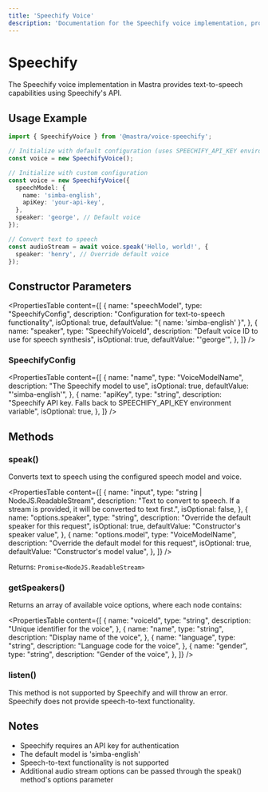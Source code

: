 ```yaml
---
title: 'Speechify Voice'
description: 'Documentation for the Speechify voice implementation, providing text-to-speech capabilities.'
---
```


# Speechify

The Speechify voice implementation in Mastra provides text-to-speech capabilities using Speechify's API.

## Usage Example

```typescript
import { SpeechifyVoice } from '@mastra/voice-speechify';

// Initialize with default configuration (uses SPEECHIFY_API_KEY environment variable)
const voice = new SpeechifyVoice();

// Initialize with custom configuration
const voice = new SpeechifyVoice({
  speechModel: {
    name: 'simba-english',
    apiKey: 'your-api-key',
  },
  speaker: 'george', // Default voice
});

// Convert text to speech
const audioStream = await voice.speak('Hello, world!', {
  speaker: 'henry', // Override default voice
});
```

## Constructor Parameters

<PropertiesTable
content={[
{
name: "speechModel",
type: "SpeechifyConfig",
description: "Configuration for text-to-speech functionality",
isOptional: true,
defaultValue: "{ name: 'simba-english' }",
},
{
name: "speaker",
type: "SpeechifyVoiceId",
description: "Default voice ID to use for speech synthesis",
isOptional: true,
defaultValue: "'george'",
},
]}
/>

### SpeechifyConfig

<PropertiesTable
content={[
{
name: "name",
type: "VoiceModelName",
description: "The Speechify model to use",
isOptional: true,
defaultValue: "'simba-english'",
},
{
name: "apiKey",
type: "string",
description:
"Speechify API key. Falls back to SPEECHIFY_API_KEY environment variable",
isOptional: true,
},
]}
/>

## Methods

### speak()

Converts text to speech using the configured speech model and voice.

<PropertiesTable
content={[
{
name: "input",
type: "string | NodeJS.ReadableStream",
description:
"Text to convert to speech. If a stream is provided, it will be converted to text first.",
isOptional: false,
},
{
name: "options.speaker",
type: "string",
description: "Override the default speaker for this request",
isOptional: true,
defaultValue: "Constructor's speaker value",
},
{
name: "options.model",
type: "VoiceModelName",
description: "Override the default model for this request",
isOptional: true,
defaultValue: "Constructor's model value",
},
]}
/>

Returns: `Promise<NodeJS.ReadableStream>`

### getSpeakers()

Returns an array of available voice options, where each node contains:

<PropertiesTable
content={[
{
name: "voiceId",
type: "string",
description: "Unique identifier for the voice",
},
{
name: "name",
type: "string",
description: "Display name of the voice",
},
{
name: "language",
type: "string",
description: "Language code for the voice",
},
{
name: "gender",
type: "string",
description: "Gender of the voice",
},
]}
/>

### listen()

This method is not supported by Speechify and will throw an error. Speechify does not provide speech-to-text functionality.

## Notes

- Speechify requires an API key for authentication
- The default model is 'simba-english'
- Speech-to-text functionality is not supported
- Additional audio stream options can be passed through the speak() method's options parameter
